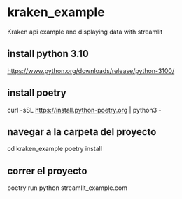 # kraken_example
Kraken api example and displaying data with streamlit

## install python 3.10
https://www.python.org/downloads/release/python-3100/

## install poetry
curl -sSL https://install.python-poetry.org | python3 -

## navegar a la carpeta del proyecto
cd kraken_example
poetry install

## correr el proyecto
poetry run python streamlit_example.com
